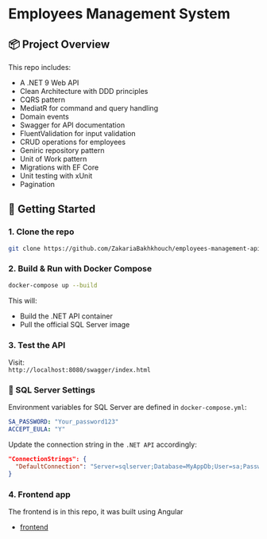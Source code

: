 ﻿# Employees Management System

## 📦 Project Overview

This repo includes:
* A .NET 9 Web API
* Clean Architecture with DDD principles
* CQRS pattern
* MediatR for command and query handling
* Domain events
* Swagger for API documentation
* FluentValidation for input validation
* CRUD operations for employees
* Geniric repository pattern
* Unit of Work pattern
* Migrations with EF Core
* Unit testing with xUnit
* Pagination

## 🚀 Getting Started

### 1. Clone the repo

```bash
git clone https://github.com/ZakariaBakhkhouch/employees-management-api.git
```

### 2. Build & Run with Docker Compose

```bash
docker-compose up --build
```

This will:
- Build the .NET API container
- Pull the official SQL Server image

### 3. Test the API

Visit:  
`http://localhost:8080/swagger/index.html`

### 🔑 SQL Server Settings

Environment variables for SQL Server are defined in `docker-compose.yml`:

```yaml
SA_PASSWORD: "Your_password123"
ACCEPT_EULA: "Y"
```
Update the connection string in the `.NET API` accordingly:

```json
"ConnectionStrings": {
  "DefaultConnection": "Server=sqlserver;Database=MyAppDb;User=sa;Password=Your_password123;"
}
```

### 4. Frontend app

The frontend is in this repo, it was built using Angular

- [frontend](https://github.com/ZakariaBakhkhouch/employees-management-client)
